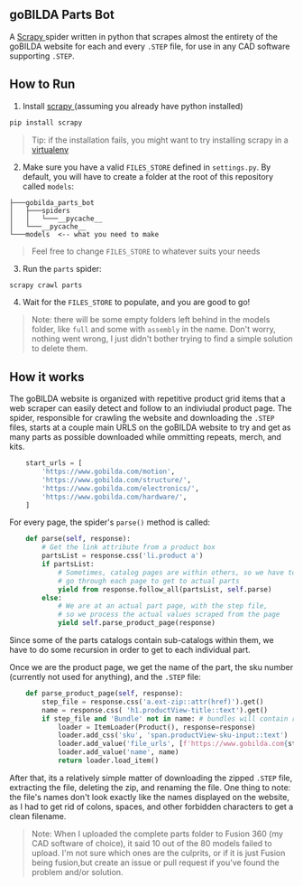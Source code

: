 ## goBILDA Parts Bot

A [ Scrapy ](https://scrapy.org/) spider written in python that scrapes almost the entirety of the goBILDA website for each and every `.STEP` file, for use in any CAD software supporting `.STEP`. 

## How to Run

1. Install [ scrapy ](https://scrapy.org/) (assuming you already have python installed)
```cmd
pip install scrapy
```
> Tip: if the installation fails, you might want to try installing scrapy in a [ virtualenv ](https://docs.python.org/3/tutorial/venv.html)

2. Make sure you have a valid `FILES_STORE` defined in `settings.py`. By default, you will have to create a folder at the root of this repository called `models`:
```
├───gobilda_parts_bot
│   ├───spiders
│   │   └───__pycache__
│   └───__pycache__
└───models  <-- what you need to make 
```
> Feel free to change `FILES_STORE` to whatever suits your needs

3. Run the `parts` spider:
```cmd
scrapy crawl parts
```
4. Wait for the `FILES_STORE` to populate, and you are good to go!
> Note: there will be some empty folders left behind in the models folder, like `full` and some with `assembly` in the name. Don't worry, nothing went wrong, I just didn't bother trying to find a simple solution to delete them.

## How it works
The goBILDA website is organized with repetitive product grid items that a web scraper can easily detect and follow to an indiviudal product page. The spider, responsible for crawling the website and downloading the `.STEP` files, starts at a couple main URLS on the goBILDA website to try and get as many parts as possible downloaded while ommitting repeats, merch, and kits.
```python
	start_urls = [
		'https://www.gobilda.com/motion',
		'https://www.gobilda.com/structure/',
		'https://www.gobilda.com/electronics/',
		'https://www.gobilda.com/hardware/',
	]
```
For every page, the spider's `parse()` method is called:
```python
	def parse(self, response):
        # Get the link attribute from a product box
		partsList = response.css('li.product a')
		if partsList:
			# Sometimes, catalog pages are within others, so we have to recursively
			# go through each page to get to actual parts
			yield from response.follow_all(partsList, self.parse)
		else:
			# We are at an actual part page, with the step file,
			# so we process the actual values scraped from the page
			yield self.parse_product_page(response)
```
Since some of the parts catalogs contain sub-catalogs within them, we have to do some recursion in order to get to each individual part.

Once we are the product page, we get the name of the part, the sku number (currently not used for anything), and the `.STEP` file:
```python
	def parse_product_page(self, response):
		step_file = response.css('a.ext-zip::attr(href)').get()
		name = response.css( 'h1.productView-title::text').get()
		if step_file and 'Bundle' not in name: # bundles will contain repeats, we don't want that
			loader = ItemLoader(Product(), response=response)
			loader.add_css('sku', 'span.productView-sku-input::text')
			loader.add_value('file_urls', [f'https://www.gobilda.com{step_file}'])
			loader.add_value('name', name)
			return loader.load_item()
```

After that, its a relatively simple matter of downloading the zipped `.STEP` file, extracting the file, deleting the zip, and renaming the file. One thing to note: the file's names don't look exactly like the names displayed on the website, as I had to get rid of colons, spaces, and other forbidden characters to get a clean filename. 

> Note: When I uploaded the complete parts folder to Fusion 360 (my CAD software of choice), it said 10 out of the 80 models failed to upload. I'm not sure which ones are the culprits, or if it is just Fusion being fusion,but create an issue or pull request if you've found the problem and/or solution. 